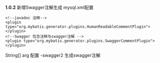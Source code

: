 **1.0.2**
新增Swagger注解生成
mysql.xml配置


    <!--javadoc 注释-->
    <plugin type="org.mybatis.generator.plugins.HumanReadableCommentPlugin"></plugin>
    <!--Swagger 包含注释与swagger注解 -->
    <plugin type="org.mybatis.generator.plugins.SwaggerCommentPlugin"></plugin>
String[] arg 配置 -swagger2 生成swagger注解
    
